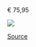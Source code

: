€ 75,95

![](zalando-teva-42-HURRICANE_VERGE_-_Sandales_de_randonnée_-_black.png)

[Source](https://fr.zalando.be/homme/teva__taille-42/?sold_by_zalando=true)